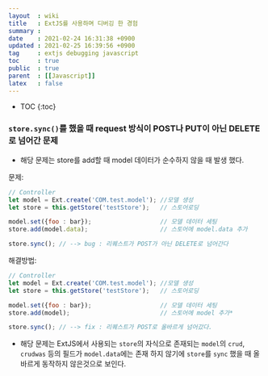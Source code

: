 ```yaml
---
layout  : wiki
title   : ExtJS를 사용하며 디버깅 한 경험
summary : 
date    : 2021-02-24 16:31:38 +0900
updated : 2021-02-25 16:39:56 +0900
tag     : extjs debugging javascript 
toc     : true
public  : true
parent  : [[Javascript]] 
latex   : false
---
```

* TOC
{:toc}

### `store.sync()`를 했을 때 request 방식이 POST나 PUT이 아닌  DELETE로 넘어간 문제
* 해당 문제는 store를 add할 때 model 데이터가 순수하지 않을 때 발생 했다.

문제:
```javascript
// Controller
let model = Ext.create('COM.test.model'); //모델 생성
let store = this.getStore('testStore');   // 스토어로딩

model.set({foo : bar});                   // 모델 데이터 세팅
store.add(model.data);                    // 스토어에 model.data 추가

store.sync(); // --> bug : 리퀘스트가 POST가 아닌 DELETE로 넘어간다
```

해결방법:
```javascript
// Controller
let model = Ext.create('COM.test.model'); //모델 생성
let store = this.getStore('testStore');   // 스토어로딩

model.set({foo : bar});                   // 모델 데이터 세팅
store.add(model);                         // 스토어에 model 추가*

store.sync(); // --> fix : 리퀘스트가 POST로 올바르게 넘어갔다.
```

* 해당 문제는 ExtJS에서 사용되는 `store`의 자식으로 존재되는 `model`의 `crud`, `crudwas` 등의 필드가 `model.data`에는 존재 하지 않기에 `store`를 `sync` 했을 때 올바르게 동작하지 않은것으로 보인다.
